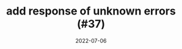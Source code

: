 ---
title: "add response of unknown errors (#37)"
content-type: ""
date: 2022-07-06
entry-type: 
entry-category: integration
connection-id: 
connection-version: 
pull-request: "https://github.com/singer-io/tap-yotpo/pull/38"
---